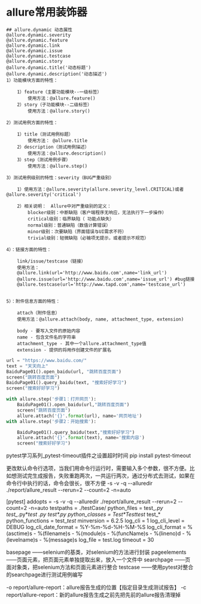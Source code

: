# allure常用装饰器

    ## allure.dynamic 动态属性
    @allure.dynamic.severity
    @allure.dynamic.feature
    @allure.dynamic.link
    @allure.dynamic.issue
    @allure.dynamic.testcase
    @allure.dynamic.story
    @allure.dynamic.title('动态标题')
    @allure.dynamic.description('动态描述')
    1）功能模块方面的特性：
    
        1）feature（主要功能模块--一级标签）
            使用方法：@allure.feature()
        2）story（子功能模块--二级标签）
            使用方法：@allure.story()
    
    2）测试用例方面的特性：
        
        1）title（测试用例标题）
            使用方法： @allure.title
        2）description（测试用例描述）
            使用方法：@allure.description()
        3）step（测试用例步骤）
            使用方法：@allure.step()
    
    3）测试用例级别的特性：severity（BUG严重级别）
     
        1）使用方法：@allure.severity(allure.severity_level.CRITICAL)或者 @allure.severity('critical')
    
        2）相关说明：　Allure中对严重级别的定义：
            blocker级别：中断缺陷（客户端程序无响应，无法执行下一步操作）
            critical级别：临界缺陷（ 功能点缺失）
            normal级别：普通缺陷（数值计算错误）
            minor级别：次要缺陷（界面错误与UI需求不符）
            trivial级别：轻微缺陷（必输项无提示，或者提示不规范）
    
    4）：链接方面的特性： 
        
        link/issue/testcase（链接）
        使用方法：
        @allure.link(url='http://www.baidu.com',name='link_url')
        @allure.issue(url='http://www.baidu.com',name='issue_url') #bug链接
        @allure.testcase(url='http://www.tapd.com',name='testcase_url')
    
    
    5）：附件信息方面的特性： 
    
        attach（附件信息）
        使用方法：@allure.attach(body, name, attachment_type, extension)
        
        body - 要写入文件的原始内容
        name - 包含文件名的字符串
        attachment_type - 其中一个allure.attachment_type值
        extension - 提供的将用作创建文件的扩展名

```python
url = "https://www.baidu.com/"
text = "天天向上"
BaiduPage01().open_baidu(url, "跳转百度页面")
screen("跳转百度页面")
BaiduPage01().query_baidu(text, "搜索好好学习")
screen("搜索好好学习")

with allure.step('步骤1：打开网页'):
    BaiduPage01().open_baidu(url,"跳转百度页面")
    screen("跳转百度页面")
    allure.attach('{}'.format(url), name='网页地址')
with allure.step('步骤2：开始搜索'):

    BaiduPage01().query_baidu(text,"搜索好好学习")
    allure.attach('{}'.format(text), name='搜索内容')
    screen("搜索好好学习")
```

pytest学习系列_pytest-timeout插件之设置超时时间
pip install pytest-timeout

更改默认命令行选项，当我们用命令行运行时，需要输入多个参数，很不方便。比如想测试完生成报告，失败重跑两次，一共运行两次，通过分布式去测试，如果在命令行中执行的话，命令会很长，很不方便
-s -v -q --alluredir ./report/allure_result --rerun=2 --count=2  -n=auto

[pytest]
addopts = -s -v -q --alluredir ./report/allure_result --rerun=2 --count=2  -n=auto
testpaths = ./testCase/
python_files = test_*.py   test_*.py*_test .py  test*.py
python_classes = Test*Test_*test*  test_*
python_functions = test_*test*
minversion = 6.2.5
log_cli = 1
log_cli_level = DEBUG
log_cli_date_format = %Y-%m-%d-%H-%M-%S
log_cli_format = %(asctime)s - %(filename)s - %(module)s - %(funcName)s - %(lineno)d - %(levelname)s - %(message)s
log_file = test.log
timeout = 30

basepage ——selenium的基类，对selenium的方法进行封装
pageelements——页面元素，把页面元素单独提取出来，放入一个文件中
searchpage ——页面对象类，把selenium方法和页面元素进行整合
testcase ——使用pytest对整合的searchpage进行测试用例编写

-o report/allure-report：allure报告生成的位置【指定目录生成测试报告】
-c report/allure-report：新的allure报告生成之前先把先前的allure报告清理掉
